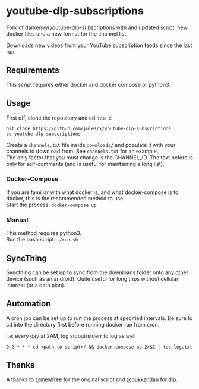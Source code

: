 # youtube-dlp-subscriptions

Fork of [darkenvy/youtube-dlp-subscriptions](https://github.com/darkenvy/youtube-dlp-subscriptions) with and updated script, new docker files and a new format for the channel list.

Downloads new videos from your YouTube subscription feeds since the last run.

## Requirements

This script requires either docker and docker compose or python3.

## Usage

First off, clone the repository and cd into it:

```console
git clone https://github.com/julesrx/youtube-dlp-subscriptions
cd youtube-dlp-subscriptions
```

Create a `channels.txt` file inside `downloads/` and populate it with your channels to download from. See `channels.txt` for an example.  
The only factor that you must change is the CHANNEL_ID. The text before is only for self-comments (and is useful for maintaining a long list).

### Docker-Compose

If you are familiar with what docker is, and what docker-compose is to docker, this is the recommended method to use.  
Start the process: `docker-compose up`

### Manual

This method requires python3.  
Run the bash script: `./run.sh`

## SyncThing

Syncthing can be set up to sync from the downloads folder onto any other device (such as an android). Quite useful for long trips without cellular internet (or a data plan).

## Automation

A cron job can be set up to run the process at specified intervals. Be sure to cd into the directory first before running docker run from cron.

i.e: every day at 2AM, log stdout/stderr to log as well

```cron
0 2 * * * cd <path-to-script>/ && docker-compose up 2>&1 | tee log.txt
```

## Thanks

A thanks to [@mewfree](https://github.com/mewfree) for the original script and [@pukkandan](https://github.com/pukkandan) for [dlp](https://github.com/yt-dlp/yt-dlp).
